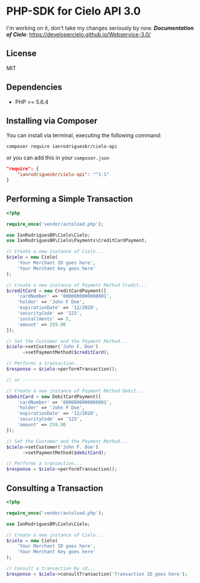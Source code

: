 # PHP-SDK for Cielo API 3.0

I'm working on it, don't take my changes seriously by now.
___Documentation of Cielo___: https://developercielo.github.io/Webservice-3.0/

License
----
MIT

Dependencies
----
* PHP >= 5.6.4

Installing via Composer
----
You can install via terminal, executing the following command:
```shell
composer require ianrodriguesbr/cielo-api
```
or you can add this in your `composer.json`
```json
"require": {
    "ianrodriguesbr/cielo-api": "^1.1"
}
```

Performing a Simple Transaction
----
```php
<?php

require_once('vendor/autoload.php');

use IanRodriguesBR\Cielo\Cielo;
use IanRodriguesBR\Cielo\Payments\CreditCardPayment;

// Create a new instance of Cielo...
$cielo = new Cielo(
    'Your Merchant ID goes here',
    'Your Merchant Key goes here'
);

// Create a new instance of Payment Method Credit...
$creditCard = new CreditCardPayment([
    'cardNumber' => '0000000000000001',
    'holder' => 'John F Doe',
    'expirationDate' => '12/2020',
    'securityCode' => '123',
    'installments' => 5,
    'amount' => 259.90
]);

// Set the Customer and the Payment Method...
$cielo->setCustomer('John F. Doe')
      ->setPaymentMethod($creditCard);

// Performs a transaction...
$response = $cielo->performTransaction();

// or ------------------------------------

// Create a new instance of Payment Method Debit...
$debitCard = new DebitCardPayment([
    'cardNumber' => '0000000000000001',
    'holder' => 'John F Doe',
    'expirationDate' => '12/2020',
    'securityCode' => '123',
    'amount' => 259.90
]);

// Set the Customer and the Payment Method...
$cielo->setCustomer('John F. Doe')
      ->setPaymentMethod($debitCard);

// Performs a transaction...
$response = $cielo->performTransaction();
```
Consulting a Transaction
----
```php
<?php

require_once('vendor/autoload.php');

use IanRodriguesBR\Cielo\Cielo;

// Create a new instance of Cielo...
$cielo = new Cielo(
    'Your Merchant ID goes here',
    'Your Merchant Key goes here'
);

// Consult a transaction by id...
$response = $cielo->consultTransaction('Transaction ID goes here');
```